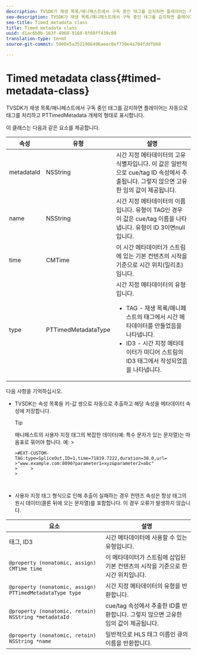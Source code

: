 ```yaml
---
description: TVSDK가 재생 목록/매니페스트에서 구독 중인 태그를 감지하면 플레이어는 자동으로 태그를 처리하고 PTTimedMetadata 개체의 형태로 표시합니다.
seo-description: TVSDK가 재생 목록/매니페스트에서 구독 중인 태그를 감지하면 플레이어는 자동으로 태그를 처리하고 PTTimedMetadata 개체의 형태로 표시합니다.
seo-title: Timed metadata class
title: Timed metadata class
uuid: d1ac6b0b-163f-4968-9160-0f60ff439c09
translation-type: tm+mt
source-git-commit: 5908e5a3521966496aeec0ef730e4a704fddfb68

---
```



# Timed metadata class{#timed-metadata-class}

TVSDK가 재생 목록/매니페스트에서 구독 중인 태그를 감지하면 플레이어는 자동으로 태그를 처리하고 PTTimedMetadata 개체의 형태로 표시합니다.

이 클래스는 다음과 같은 요소를 제공합니다.

<table id="table_FFC56AC5B1E04DA99C9309C0223ABA90"> 
 <thead> 
  <tr> 
   <th colname="col1" class="entry"> 속성 </th> 
   <th colname="col02" class="entry"> 유형 </th> 
   <th colname="col2" class="entry"> 설명 </th> 
  </tr>
 </thead>
 <tbody> 
  <tr> 
   <td colname="col1"> <span class="codeph"> metadataId</span> </td> 
   <td colname="col02"><span class="codeph"> NSString</span> </td> 
   <td colname="col2"> 시간 지정 메타데이터의 고유 식별자입니다. 이 값은 일반적으로 cue/tag ID 속성에서 추출됩니다. 그렇지 않으면 고유한 임의 값이 제공됩니다. </td> 
  </tr> 
  <tr> 
   <td colname="col1"><span class="codeph"> name</span> </td> 
   <td colname="col02"><span class="codeph"> NSString</span></td> 
   <td colname="col2"> 시간 지정 메타데이터의 이름입니다. 유형이 TAG인 <span class="codeph"> 경우</span>이 값은 cue/tag 이름을 나타냅니다. 유형이 ID <span class="codeph"> 3이면</span>null입니다. </td> 
  </tr> 
  <tr> 
   <td colname="col1"><span class="codeph"> time</span> </td> 
   <td colname="col02"><span class="codeph"> CMTime</span></td> 
   <td colname="col2"> 이 시간 메타데이터가 스트림에 있는 기본 컨텐츠의 시작을 기준으로 시간 위치(밀리초)입니다. </td> 
  </tr> 
  <tr> 
   <td colname="col1"><span class="codeph"> type</span> </td> 
   <td colname="col02"> <span class="codeph"> PTTimedMetadataType</span></td> 
   <td colname="col2">시간 지정 메타데이터의 유형입니다. 
    <ul id="ul_70FBFB33E9F846D8B38592560CCE9560"> 
     <li id="li_739D30561BFB4D9B97DF212E4880BA2C">TAG - 재생 목록/매니페스트의 태그에서 시간 메타데이터를 만들었음을 나타냅니다. </li> 
     <li id="li_E785E1DEF1CC4D9DBE7764E5D05EFAFC">ID3 - 시간 지정 메타데이터가 미디어 스트림의 ID3 태그에서 작성되었음을 나타냅니다. </li> 
    </ul> </td> 
  </tr> 
 </tbody> 
</table>

<!--<a id="section_737CC47997F74F80A3C5C6171ADE120E"></a>-->

다음 사항을 기억하십시오.

* TVSDK는 속성 목록을 키-값 쌍으로 자동으로 추출하고 해당 속성을 메타데이터 속성에 저장합니다.

   >[!TIP]
   >
   >매니페스트의 사용자 지정 태그의 복잡한 데이터(예: 특수 문자가 있는 문자열)는 따옴표로 묶어야 합니다. 예:  >
   >
   >
   ```>
   >#EXT-CUSTOM-TAG:type=SpliceOut,ID=1,time=71819.7222,duration=30.0,url=
   >"www.example.com:8090?parameter1=xyz&parameter2=abc"
   >```  >
   >



* 사용자 지정 태그 형식으로 인해 추출이 실패하는 경우 컨텐츠 속성은 항상 태그의 원시 데이터(콜론 뒤에 오는 문자열)를 포함합니다. 이 경우 오류가 발생하지 않습니다.

| 요소 | 설명 |
|---|---|
| 태그, ID3 | 시간 메타데이터에 사용할 수 있는 유형입니다. |
| `@property (nonatomic, assign) CMTime time` | 이 메타데이터가 스트림에 삽입된 기본 컨텐츠의 시작을 기준으로 한 시간 위치입니다. |
| `@property (nonatomic, assign) PTTimedMetadataType type` | 시간 지정 메타데이터의 유형을 반환합니다. |
| `@property (nonatomic, retain) NSString *metadataId` | cue/tag 속성에서 추출한 ID를 반환합니다. 그렇지 않으면 고유한 임의 값이 제공됩니다. |
| `@property (nonatomic, retain) NSString *name` | 일반적으로 HLS 태그 이름인 큐의 이름을 반환합니다. |

